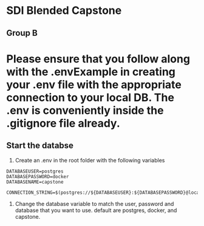 # SDI Blended Capstone

## Group B

# Please ensure that you follow along with the .envExample in creating your .env file with the appropriate connection to your local DB. The .env is conveniently inside the .gitignore file already.

## Start the databse

1. Create an .env in the root folder with the following variables

```environment
DATABASEUSER=postgres
DATABASEPASSWORD=docker
DATABASENAME=capstone

CONNECTION_STRING=$(postgres://${DATABASEUSER}:${DATABASEPASSWORD}@localhost/${DATABASENAME})
```

1. Change the database variable to match the user, password and database that you want to use. default are postgres, docker, and capstone.
